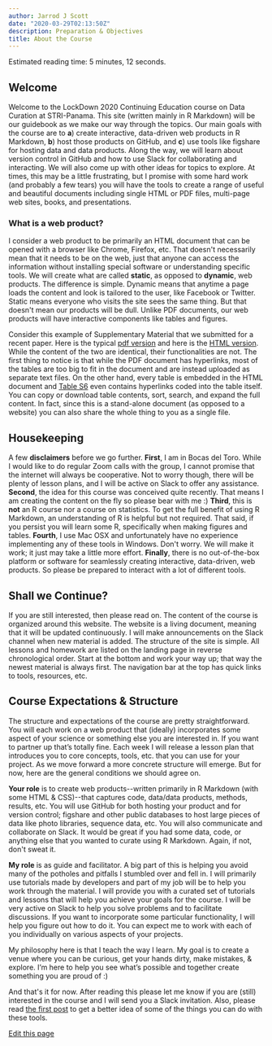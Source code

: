 ```yaml
---
author: Jarrod J Scott
date: "2020-03-29T02:13:50Z"
description: Preparation & Objectives
title: About the Course
---
```


Estimated reading time: 5 minutes, 12 seconds.

## Welcome

Welcome to the LockDown 2020 Continuing Education course on Data Curation at STRI-Panama. This site (written mainly in R Markdown) will be our guidebook as we make our way through the topics. Our main goals with the course are to **a**) create interactive, data-driven web products in R Markdown, **b**) host those products on GitHub, and **c**)  use tools like figshare for hosting data and data products. Along the way, we will  learn about version control in GitHub and how to use Slack for collaborating and interacting. We will also come up with other ideas for topics to explore. At times, this may be a little frustrating, but I promise with some hard work (and probably a few tears) you will have the tools to create a range of useful and beautiful documents including single HTML or PDF files, multi-page web sites, books, and presentations.

### What is a web product?

I consider a web product to be primarily an HTML document that can be opened with a browser like Chrome, Firefox, etc. That doesn't necessarily mean  that it needs to be on the web, just that anyone can access the information without installing special software or understanding specific tools. We will  create what are called **static**, as opposed to **dynamic**, web products. The difference is simple. Dynamic means that anytime a page loads the content and look is tailored to the user, like Facebook or Twitter. Static means everyone who visits the site sees the same thing. But that doesn't mean our products will be dull. Unlike PDF documents, our web products will have interactive components like tables and figures.

Consider this example of Supplementary Material that we submitted for a recent paper. Here is the typical [pdf version](../../files/Scott_Supplementary.pdf) and here is the [HTML version](https://istmobiome.github.io/DIGEST/Supplementary.html). While the content of the two are identical, their functionalities are not. The first thing to notice is that while the PDF document has hyperlinks, most of the tables are too big to fit in the document and are instead uploaded as separate text files. On the other hand, every table is embedded in the HTML document and [Table S6](https://istmobiome.github.io/DIGEST/Supplementary.html#table_s6) even contains hyperlinks coded into the table itself. You can copy or download table contents, sort, search, and expand the full content. In fact, since this is a stand-alone document (as opposed to a website) you can also share  the whole thing to you as a single file.

## Housekeeping

A few **disclaimers** before we go further. **First**, I am in Bocas del Toro. While I would like to do regular Zoom calls with the group, I cannot promise that the internet will always be cooperative. Not to worry though, there will be plenty of lesson plans, and I will be active on Slack to offer any assistance. **Second**, the idea for this course was conceived quite recently. That means I am creating the content on the fly so please bear with me :) **Third**, this is **not** an R course nor a course on statistics. To get the full benefit of using R Markdown, an understanding of R is helpful but not required. That said, if you persist you will learn some R, specifically when making figures and tables. **Fourth**, I use Mac OSX and unfortunately have no experience implementing any of these tools in Windows. Don't worry. We will make it work; it just may take a little more effort. **Finally**, there is no out-of-the-box platform or software for seamlessly creating interactive, data-driven, web products. So please be prepared to interact with a lot of different tools.

## Shall we Continue?

If you are still interested, then please read on. The content of the course is organized around this website. The website is a living document, meaning that it will be updated continuously. I will make announcements on the Slack channel when new material is added. The structure of the site is simple. All lessons and homework are listed on the landing page in reverse chronological order. Start at the bottom and work your way up; that way the newest material is always first. The navigation bar at the top has quick links to tools, resources, etc.

## Course Expectations & Structure

The structure  and  expectations of the course are pretty straightforward. You will each work on a web product that (ideally) incorporates some aspect of your science or something else you are interested in. If you want to partner up that’s totally fine. Each week I will release a lesson plan that introduces you to core concepts, tools, etc. that you can use for your project. As we move forward a more concrete structure will emerge. But for now, here are the general conditions we should agree on.

**Your role** is to create web products--written primarily in R Markdown (with some HTML & CSS)--that captures code, data/data products, methods, results, etc. You will use GitHub for both hosting your product and for version control; figshare and other public databases to host large pieces of data like photo libraries, sequence data, etc. You will also communicate and collaborate on Slack. It would be great if you had some data, code, or anything else that you wanted to curate using R Markdown. Again, if not, don't sweat it.

**My role** is as guide and facilitator. A big part of this is helping you avoid many of the potholes and pitfalls I stumbled over and fell in. I will primarily use tutorials made by developers and part of my job will be to help you work through the material. I will provide you with a curated set of tutorials and lessons that will help you achieve your goals for the course. I will be very active on Slack to help you solve problems and to facilitate discussions. If you want to incorporate some particular functionality, I will help you figure out how to do it. You can expect me to work with each of you individually on various aspects of your projects.

My philosophy here is that I teach the way I learn. My goal is to create a venue where you can be curious, get your hands dirty, make mistakes, & explore. I’m here to help you see what’s possible and together create something you are proud of :)

And that's it for now. After reading this please let me know if you are (still) interested in the course and I will send you a Slack invitation. Also, please read [the first post](../../2020/03/28/lesson-0/) to get a better idea of some of the things you can do with these tools.


<p class="edit-page">
  <a href="https://github.com/stri-con/data-curation/blob/master/content/page/about.md">
    <i class="fas fa-pen pr-2"></i>  <i class="fa fa-pencil" aria-hidden="true"></i> Edit this page
  </a>
</p>
